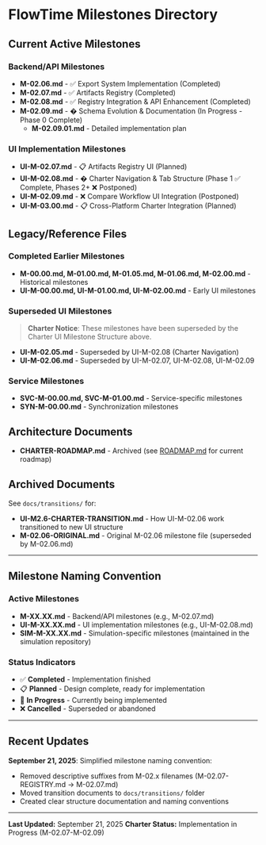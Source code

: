 # FlowTime Milestones Directory

## Current Active Milestones

### **Backend/API Milestones**
- **M-02.06.md** - ✅ Export System Implementation (Completed)
- **M-02.07.md** - ✅ Artifacts Registry (Completed)
- **M-02.08.md** - ✅ Registry Integration & API Enhancement (Completed)
- **M-02.09.md** - � Schema Evolution & Documentation (In Progress - Phase 0 Complete)
  - **M-02.09.01.md** - Detailed implementation plan

### **UI Implementation Milestones**
- **UI-M-02.07.md** - 📋 Artifacts Registry UI (Planned)
- **UI-M-02.08.md** - � Charter Navigation & Tab Structure (Phase 1 ✅ Complete, Phases 2+ ❌ Postponed)
- **UI-M-02.09.md** - ❌ Compare Workflow UI Integration (Postponed)
- **UI-M-03.00.md** - 📋 Cross-Platform Charter Integration (Planned)

## Legacy/Reference Files

### **Completed Earlier Milestones**
- **M-00.00.md, M-01.00.md, M-01.05.md, M-01.06.md, M-02.00.md** - Historical milestones
- **UI-M-00.00.md, UI-M-01.00.md, UI-M-02.00.md** - Early UI milestones

### **Superseded UI Milestones**
> **Charter Notice**: These milestones have been superseded by the Charter UI Milestone Structure above.
- **UI-M-02.05.md** - Superseded by UI-M-02.08 (Charter Navigation)
- **UI-M-02.06.md** - Superseded by UI-M-02.07, UI-M-02.08, UI-M-02.09

### **Service Milestones**
- **SVC-M-00.00.md, SVC-M-01.00.md** - Service-specific milestones
- **SYN-M-00.00.md** - Synchronization milestones

## Architecture Documents

- **CHARTER-ROADMAP.md** - Archived (see [ROADMAP.md](../ROADMAP.md) for current roadmap)

## Archived Documents

See `docs/transitions/` for:
- **UI-M2.6-CHARTER-TRANSITION.md** - How UI-M-02.06 work transitioned to new UI structure
- **M-02.06-ORIGINAL.md** - Original M-02.06 milestone file (superseded by M-02.06.md)

---

## Milestone Naming Convention

### **Active Milestones**
- **M-XX.XX.md** - Backend/API milestones (e.g., M-02.07.md)
- **UI-M-XX.XX.md** - UI implementation milestones (e.g., UI-M-02.08.md)
- **SIM-M-XX.XX.md** - Simulation-specific milestones (maintained in the simulation repository)

### **Status Indicators**
- ✅ **Completed** - Implementation finished
- 📋 **Planned** - Design complete, ready for implementation
- 🔄 **In Progress** - Currently being implemented
- ❌ **Cancelled** - Superseded or abandoned

---

## Recent Updates

**September 21, 2025**: Simplified milestone naming convention:
- Removed descriptive suffixes from M-02.x filenames (M-02.07-REGISTRY.md → M-02.07.md)
- Moved transition documents to `docs/transitions/` folder
- Created clear structure documentation and naming conventions

---

**Last Updated:** September 21, 2025
**Charter Status:** Implementation in Progress (M-02.07-M-02.09)
